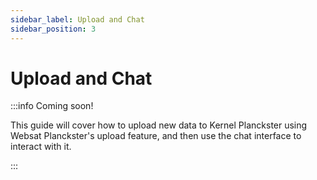 ```yaml
---
sidebar_label: Upload and Chat
sidebar_position: 3
---
```


# Upload and Chat

:::info Coming soon!

  This guide will cover how to upload new data to Kernel Planckster using Websat Planckster's upload feature, and then use the chat interface to interact with it.

:::